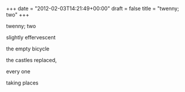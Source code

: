 +++
date = "2012-02-03T14:21:49+00:00"
draft = false
title = "twenny; two"
+++
<p>twenny; two</p>&#13;
<p>slightly effervescent</p>&#13;
<p>the empty bicycle</p>&#13;
<p>the castles replaced,</p>&#13;
<p>every one</p>&#13;
<p>taking places</p> 
